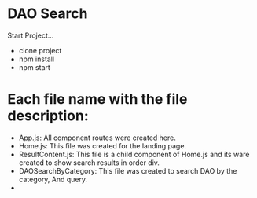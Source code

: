 # DAO Search

Start Project...
* clone project
* npm install
* npm start

# Each file name with the file description:
* App.js: All component routes were created here.
* Home.js: This file was created for the landing page.
* ResultContent.js: This file is a child component of Home.js and its ware created to show search results in order div.
* DAOSearchByCategory: This file was created to search DAO by the category, And query.
* 
